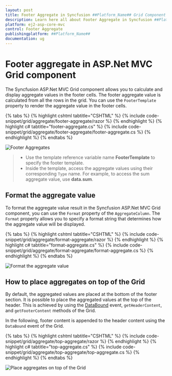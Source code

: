 ```yaml
---
layout: post
title: Footer Aggregate in Syncfusion ##Platform_Name## Grid Component
description: Learn here all about Footer Aggregate in Syncfusion ##Platform_Name## Grid component of Syncfusion Essential JS 2 and more.
platform: ej2-asp-core-mvc
control: Footer Aggregate
publishingplatform: ##Platform_Name##
documentation: ug
---
```


# Footer aggregate in ASP.Net MVC Grid component

The Syncfusion ASP.Net MVC Grid component allows you to calculate and display aggregate values in the footer cells. The footer aggregate value is calculated from all the rows in the grid. You can use the `FooterTemplate` property to render the aggregate value in the footer cells.

{% tabs %}
{% highlight cshtml tabtitle="CSHTML" %}
{% include code-snippet/grid/aggregate/footer-aggregate/razor %}
{% endhighlight %}
{% highlight c# tabtitle="footer-aggregate.cs" %}
{% include code-snippet/grid/aggregate/footer-aggregate/footer-aggregate.cs %}
{% endhighlight %}
{% endtabs %}

![Footer Aggregates](../images/aggregates/footer-aggregate.png)

> * Use the template reference variable name **FooterTemplate** to specify the footer template.
> * Inside the template, access the aggregate values using their corresponding `Type` name. For example, to access the sum aggregate value, use **data.sum**.

## Format the aggregate value

To format the aggregate value result in the Syncfusion ASP.Net MVC Grid component, you can use the `Format` property of the `AggregateColumn`. The `Format` property allows you to specify a format string that determines how the aggregate value will be displayed.

{% tabs %}
{% highlight cshtml tabtitle="CSHTML" %}
{% include code-snippet/grid/aggregate/format-aggregate/razor %}
{% endhighlight %}
{% highlight c# tabtitle="format-aggregate.cs" %}
{% include code-snippet/grid/aggregate/format-aggregate/format-aggregate.cs %}
{% endhighlight %}
{% endtabs %}

![Format the aggregate value](../images/aggregates/format-aggergate.png)

## How to place aggregates on top of the Grid

By default, the aggregated values are placed at the bottom of the footer section. It is possible to place the aggregated values at the top of the header. This is achieved by using the [DataBound](https://help.syncfusion.com/cr/aspnetmvc-js2/Syncfusion.EJ2.Grids.Grid.html#Syncfusion_EJ2_Grids_Grid_DataBound) event, `getHeaderContent`, and `getFooterContent` methods of the Grid.

In the following, footer content is appended to the header content using the `DataBound` event of the Grid.

{% tabs %}
{% highlight cshtml tabtitle="CSHTML" %}
{% include code-snippet/grid/aggregate/top-aggregate/razor %}
{% endhighlight %}
{% highlight c# tabtitle="top-aggregate.cs" %}
{% include code-snippet/grid/aggregate/top-aggregate/top-aggregate.cs %}
{% endhighlight %}
{% endtabs %}

![Place aggregates on top of the Grid](../images/aggregates/top-aggergate.png)
